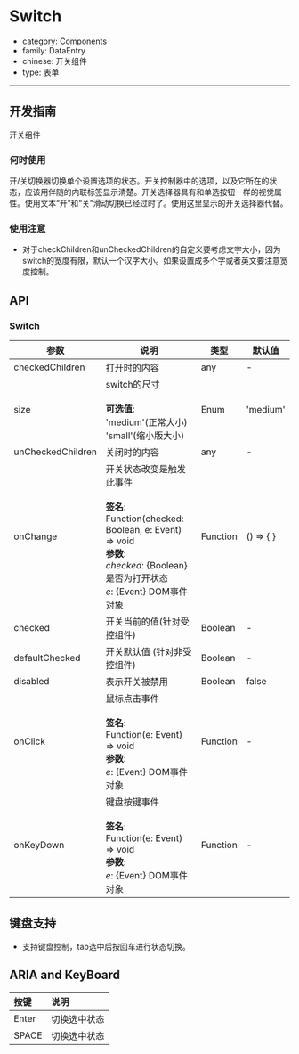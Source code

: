 # Switch

-   category: Components
-   family: DataEntry
-   chinese: 开关组件
-   type: 表单

---

## 开发指南

开关组件

### 何时使用

开/关切换器切换单个设置选项的状态。开关控制器中的选项，以及它所在的状态，应该用伴随的内联标签显示清楚。开关选择器具有和单选按钮一样的视觉属性。使用文本“开”和“关”滑动切换已经过时了。使用这里显示的开关选择器代替。

### 使用注意

-   对于checkChildren和unCheckedChildren的自定义要考虑文字大小，因为switch的宽度有限，默认一个汉字大小。如果设置成多个字或者英文要注意宽度控制。

## API

### Switch

| 参数                | 说明                                                                                                                                             | 类型       | 默认值       |
| ----------------- | ---------------------------------------------------------------------------------------------------------------------------------------------- | -------- | --------- |
| checkedChildren   | 打开时的内容                                                                                                                                         | any      | -         |
| size              | switch的尺寸<br><br>**可选值**:<br>'medium'(正常大小)<br>'small'(缩小版大小)                                                                                  | Enum     | 'medium'  |
| unCheckedChildren | 关闭时的内容                                                                                                                                         | any      | -         |
| onChange          | 开关状态改变是触发此事件<br><br>**签名**:<br>Function(checked: Boolean, e: Event) => void<br>**参数**:<br>_checked_: {Boolean} 是否为打开状态<br>_e_: {Event} DOM事件对象 | Function | () => { } |
| checked           | 开关当前的值(针对受控组件)                                                                                                                                 | Boolean  | -         |
| defaultChecked    | 开关默认值 (针对非受控组件)                                                                                                                                | Boolean  | -         |
| disabled          | 表示开关被禁用                                                                                                                                        | Boolean  | false     |
| onClick           | 鼠标点击事件<br><br>**签名**:<br>Function(e: Event) => void<br>**参数**:<br>_e_: {Event} DOM事件对象                                                         | Function | -         |
| onKeyDown         | 键盘按键事件<br><br>**签名**:<br>Function(e: Event) => void<br>**参数**:<br>_e_: {Event} DOM事件对象                                                         | Function | -         |

## 键盘支持

-   支持键盘控制，tab选中后按回车进行状态切换。

## ARIA and KeyBoard

| 按键    | 说明     |
| :---- | :----- |
| Enter | 切换选中状态 |
| SPACE | 切换选中状态 |
